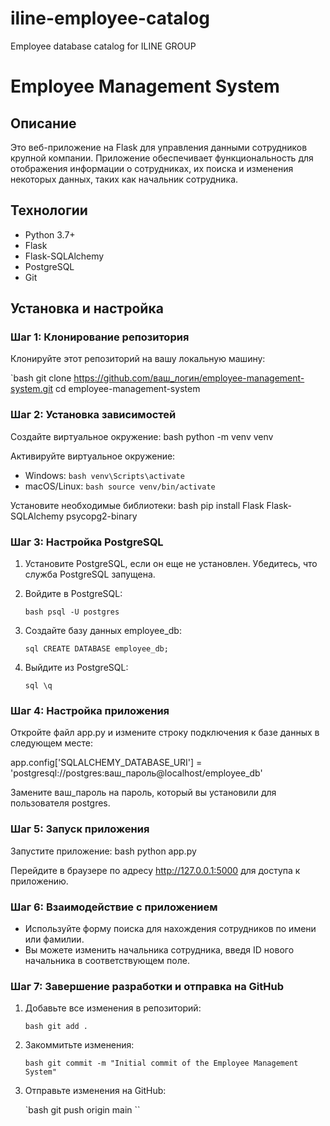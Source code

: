 # iline-employee-catalog
Employee database catalog for ILINE GROUP
# Employee Management System

## Описание
Это веб-приложение на Flask для управления данными сотрудников крупной компании. Приложение обеспечивает функциональность для отображения информации о сотрудниках, их поиска и изменения некоторых данных, таких как начальник сотрудника.

## Технологии
- Python 3.7+
- Flask
- Flask-SQLAlchemy
- PostgreSQL
- Git

## Установка и настройка

### Шаг 1: Клонирование репозитория

Клонируйте этот репозиторий на вашу локальную машину:

`bash
git clone https://github.com/ваш_логин/employee-management-system.git
cd employee-management-system


### Шаг 2: Установка зависимостей

Создайте виртуальное окружение:
bash
python -m venv venv

Активируйте виртуальное окружение:

- Windows:
  `bash
  venv\Scripts\activate
  `
- macOS/Linux:
  `bash
  source venv/bin/activate
  `

Установите необходимые библиотеки:
bash
pip install Flask Flask-SQLAlchemy psycopg2-binary

### Шаг 3: Настройка PostgreSQL

1. Установите PostgreSQL, если он еще не установлен. Убедитесь, что служба PostgreSQL запущена.
2. Войдите в PostgreSQL:

   `bash
   psql -U postgres
   `

3. Создайте базу данных employee_db:

   `sql
   CREATE DATABASE employee_db;
   `

4. Выйдите из PostgreSQL:

   `sql
   \q
   `

### Шаг 4: Настройка приложения

Откройте файл app.py и измените строку подключения к базе данных в следующем месте:

app.config['SQLALCHEMY_DATABASE_URI'] = 'postgresql://postgres:ваш_пароль@localhost/employee_db'


Замените ваш_пароль на пароль, который вы установили для пользователя postgres.

### Шаг 5: Запуск приложения

Запустите приложение:
bash
python app.py

Перейдите в браузере по адресу http://127.0.0.1:5000 для доступа к приложению.

### Шаг 6: Взаимодействие с приложением

- Используйте форму поиска для нахождения сотрудников по имени или фамилии.
- Вы можете изменить начальника сотрудника, введя ID нового начальника в соответствующем поле.

### Шаг 7: Завершение разработки и отправка на GitHub

1. Добавьте все изменения в репозиторий:

   `bash
   git add .
   `

2. Закоммитьте изменения:

   `bash
   git commit -m "Initial commit of the Employee Management System"
   `

3. Отправьте изменения на GitHub:

   `bash
   git push origin main
   ``

